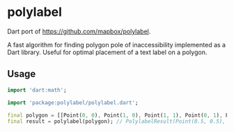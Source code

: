 <!-- 
This README describes the package. If you publish this package to pub.dev,
this README's contents appear on the landing page for your package.

For information about how to write a good package README, see the guide for
[writing package pages](https://dart.dev/guides/libraries/writing-package-pages). 

For general information about developing packages, see the Dart guide for
[creating packages](https://dart.dev/guides/libraries/create-library-packages)
and the Flutter guide for
[developing packages and plugins](https://flutter.dev/developing-packages). 
-->

# polylabel

Dart port of https://github.com/mapbox/polylabel.

A fast algorithm for finding polygon pole of inaccessibility implemented as a Dart library. Useful for optimal placement of a text label on a polygon.

## Usage

```dart
import 'dart:math';

import 'package:polylabel/polylabel.dart';

final polygon = [[Point(0, 0), Point(1, 0), Point(1, 1), Point(0, 1), Point(0, 0)]];
final result = polylabel(polygon); // PolylabelResult(Point(0.5, 0.5), distance: 0.5)
```
